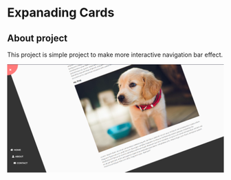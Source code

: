 # Expanading Cards

## About project

This project is simple project to make more interactive navigation bar effect.

![Project image](./asset/images/Screenshot%202022-08-19%20172330.png "{Rotating navigation}")
